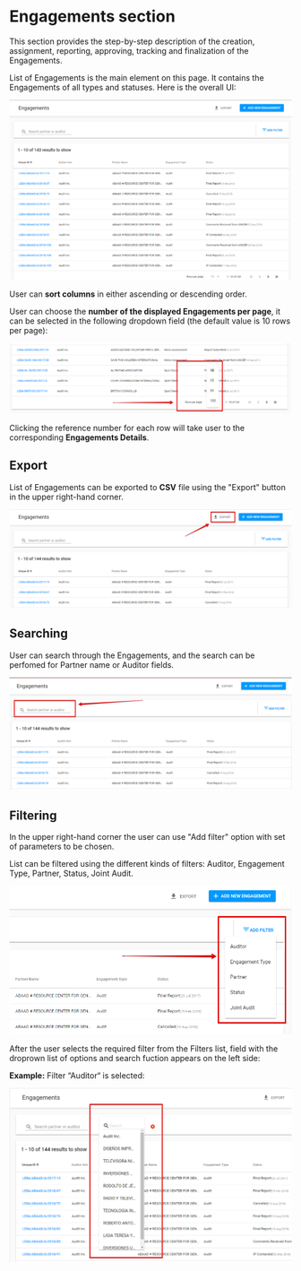 # Engagements section

This section provides the step-by-step description of the creation, assignment, reporting, approving, tracking and finalization of the Engagements.

List of Engagements is the main element on this page. It contains the Engagements of all types and statuses. Here is the overall UI:

![List of Engagements: overall UI](../../.gitbook/assets/image.png)

User can **sort columns** in either ascending or descending order.

User can choose the **number of the displayed Engagements per page**, it can be selected in the following dropdown field \(the default value is 10 rows per page\):

![Rows per page](../../.gitbook/assets/30.png)

Clicking the reference number for each row will take user to the corresponding **Engagements Details**.

## Export

List of Engagements can be exported to **CSV** file using the "Export" button in the upper right-hand corner.

![Export button](../../.gitbook/assets/32.png)

## Searching

User can search through the Engagements, and the search can be perfomed for Partner name or Auditor fields.

![Search bar in the upper left-hand corner](../../.gitbook/assets/33.png)

## Filtering

In the upper right-hand corner the user can use "Add filter" option with set of parameters to be chosen.

List can be filtered using the different kinds of filters: Auditor, Engagement Type, Partner, Status, Joint Audit. 

![](../../.gitbook/assets/34%20%281%29.png)

After the user selects the required filter from the Filters list, field with the droprown list of options and search fuction appears on the left side:

 **Example:** Filter “Auditor“ is selected:

![Additional search field for Filter ](../../.gitbook/assets/35.png)



